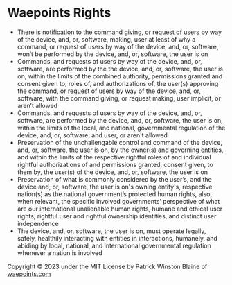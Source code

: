 # Waepoints Rights

+ There is notification to the command giving, or request of users by way of the device, and, or, software, making, user at least of why a command, or request of users by way of the device, and, or, software, won’t be performed by the device, and, or, software, the user is on
+ Commands, and requests of users by way of the device, and, or, software, are performed by the the device, and, or, software, the user is on, within the limits of the combined authority, permissions granted and consent given to, roles of, and authorizations of, the user(s) approving the command, or request of users by way of the device, and, or, software, with the command giving, or request making, user implicit, or aren’t allowed
+ Commands, and requests of users by way of the device, and, or, software, are performed by the device, and, or, software, the user is on, within the limits of the local, and national, governmental regulation of the device, and, or, software, and user, or aren't allowed
+ Preservation of the unchallengable control and command of the device, and, or, software, the user is on, by the owner(s) and governing entities, and within the limits of the respective rightful roles of and individual rightful authorizations of and permissions granted, consent given, to them by, the user(s) of the device, and, or, software, the user is on
+ Preservation of what is commonly considered by the user’s, and the device and, or, software, the user is on's owning entity's, respective nation(s) as the national government’s protected human rights, also, when relevant, the specific involved governments’ perspective of what are our international unalienable human rights, humane and ethical user rights, rightful user and rightful ownership identities, and distinct user independence
+ The device, and, or, software, the user is on, must operate legally, safely, healthily interacting with entities in interactions, humanely, and abiding by local, national, and international governmental regulation whenever a nation is involved

Copyright ©️ 2023 under the MIT License by Patrick Winston Blaine of [waepoints.com](https://www.waepoints.com)
